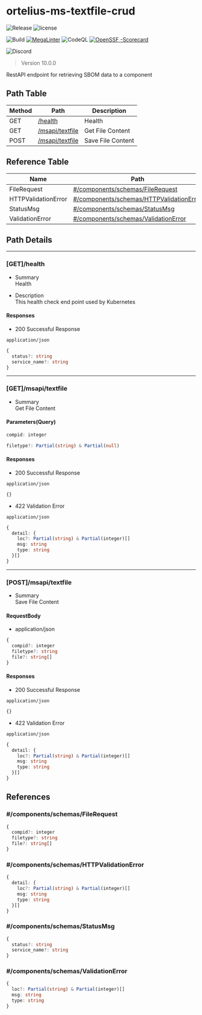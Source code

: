 # ortelius-ms-textfile-crud
![Release](https://img.shields.io/github/v/release/ortelius/ms-textfile-crud?sort=semver)
![license](https://img.shields.io/github/license/ortelius/ms-textfile-crud)

![Build](https://img.shields.io/github/actions/workflow/status/ortelius/ms-textfile-crud/build-push-chart.yml)
[![MegaLinter](https://github.com/ortelius/ms-textfile-crud/workflows/MegaLinter/badge.svg?branch=main)](https://github.com/ortelius/ms-textfile-crud/actions?query=workflow%3AMegaLinter+branch%3Amain)
![CodeQL](https://github.com/ortelius/ms-textfile-crud/workflows/CodeQL/badge.svg)
[![OpenSSF
-Scorecard](https://api.securityscorecards.dev/projects/github.com/ortelius/ms-textfile-crud/badge)](https://api.securityscorecards.dev/projects/github.com/ortelius/ms-textfile-crud)

![Discord](https://img.shields.io/discord/722468819091849316)

> Version 10.0.0

RestAPI endpoint for retrieving SBOM data to a component

## Path Table

| Method | Path | Description |
| --- | --- | --- |
| GET | [/health](#gethealth) | Health |
| GET | [/msapi/textfile](#getmsapitextfile) | Get File Content |
| POST | [/msapi/textfile](#postmsapitextfile) | Save File Content |

## Reference Table

| Name | Path | Description |
| --- | --- | --- |
| FileRequest | [#/components/schemas/FileRequest](#componentsschemasfilerequest) |  |
| HTTPValidationError | [#/components/schemas/HTTPValidationError](#componentsschemashttpvalidationerror) |  |
| StatusMsg | [#/components/schemas/StatusMsg](#componentsschemasstatusmsg) |  |
| ValidationError | [#/components/schemas/ValidationError](#componentsschemasvalidationerror) |  |

## Path Details

***

### [GET]/health

- Summary  
Health

- Description  
This health check end point used by Kubernetes

#### Responses

- 200 Successful Response

`application/json`

```ts
{
  status?: string
  service_name?: string
}
```

***

### [GET]/msapi/textfile

- Summary  
Get File Content

#### Parameters(Query)

```ts
compid: integer
```

```ts
filetype?: Partial(string) & Partial(null)
```

#### Responses

- 200 Successful Response

`application/json`

```ts
{}
```

- 422 Validation Error

`application/json`

```ts
{
  detail: {
    loc?: Partial(string) & Partial(integer)[]
    msg: string
    type: string
  }[]
}
```

***

### [POST]/msapi/textfile

- Summary  
Save File Content

#### RequestBody

- application/json

```ts
{
  compid?: integer
  filetype?: string
  file?: string[]
}
```

#### Responses

- 200 Successful Response

`application/json`

```ts
{}
```

- 422 Validation Error

`application/json`

```ts
{
  detail: {
    loc?: Partial(string) & Partial(integer)[]
    msg: string
    type: string
  }[]
}
```

## References

### #/components/schemas/FileRequest

```ts
{
  compid?: integer
  filetype?: string
  file?: string[]
}
```

### #/components/schemas/HTTPValidationError

```ts
{
  detail: {
    loc?: Partial(string) & Partial(integer)[]
    msg: string
    type: string
  }[]
}
```

### #/components/schemas/StatusMsg

```ts
{
  status?: string
  service_name?: string
}
```

### #/components/schemas/ValidationError

```ts
{
  loc?: Partial(string) & Partial(integer)[]
  msg: string
  type: string
}
```
